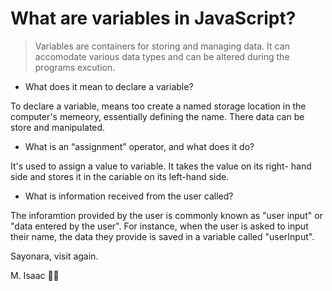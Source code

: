 # What are variables in JavaScript?

> Variables are containers for storing and managing data. It can accomodate various data types and can be altered during the programs excution.

- What does it mean to declare a variable?

To declare a variable, means too create a named storage location in the computer's memeory, essentially defining the name. There data can be store and manipulated.

- What is an “assignment” operator, and what does it do?

It's used to assign a value to variable. It takes the value on its right- hand side and stores it in the cariable on its left-hand side.

- What is information received from the user called?

The inforamtion provided by the user is commonly known as "user input" or "data entered by the user". 
For instance, when the user is asked to input their name, the data they provide is saved in a variable called "userInput".


Sayonara, visit again.

M. Isaac 👋🏼